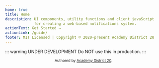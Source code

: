 ```yaml
---
home: true
title: Home
description: UI components, utility functions and client javaScript
             for creating a web-based notifications system.
actionText: Get Started →
actionLink: /guide/
footer: MIT Licensed | Copyright © 2020-present Academy District 20
---
```


::: warning UNDER DEVELOPMENT
Do NOT use this in production.
:::

<small><center>Authored by [Academy District 20](https://asd20.org).</center></small>
